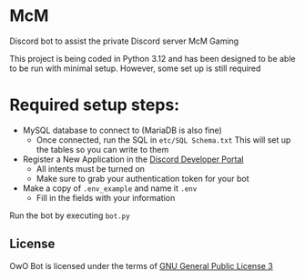 # McM

Discord bot to assist the private Discord server McM Gaming

This project is being coded in Python 3.12 and has been designed to be able to be run with minimal setup. However, some set up is still required

# Required setup steps:

* MySQL database to connect to (MariaDB is also fine)
  * Once connected, run the SQL in `etc/SQL Schema.txt` This will set up the tables so you can write to them
* Register a New Application in the [Discord Developer Portal](https://discord.com/developers/applications)
  * All intents must be turned on
  * Make sure to grab your authentication token for your bot
* Make a copy of `.env_example` and name it `.env`
  * Fill in the fields with your information

Run the bot by executing `bot.py`


## License
OwO Bot is licensed under the terms of [GNU General Public License 3](https://github.com/shyden-not-shiden/McM-Bot/blob/main/LICENSE)
